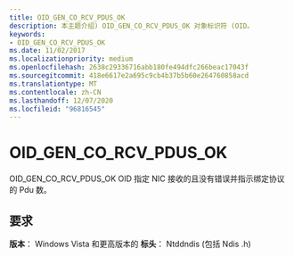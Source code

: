 ```yaml
---
title: OID_GEN_CO_RCV_PDUS_OK
description: 本主题介绍) OID_GEN_CO_RCV_PDUS_OK 对象标识符 (OID。
keywords:
- OID_GEN_CO_RCV_PDUS_OK
ms.date: 11/02/2017
ms.localizationpriority: medium
ms.openlocfilehash: 2638c29336716abb180fe494dfc266beac17043f
ms.sourcegitcommit: 418e6617e2a695c9cb4b37b5b60e264760858acd
ms.translationtype: MT
ms.contentlocale: zh-CN
ms.lasthandoff: 12/07/2020
ms.locfileid: "96816545"
---
```

# <a name="oid_gen_co_rcv_pdus_ok"></a>OID_GEN_CO_RCV_PDUS_OK

OID_GEN_CO_RCV_PDUS_OK OID 指定 NIC 接收的且没有错误并指示绑定协议的 Pdu 数。

## <a name="requirements"></a>要求

**版本**： Windows Vista 和更高版本的 **标头**： Ntddndis (包括 Ndis .h) 

